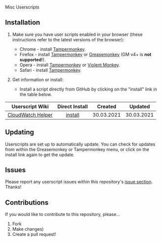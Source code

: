 Misc Userscripts

## Installation

1. Make sure you have user scripts enabled in your browser (these instructions refer to the latest versions of the browser):

   - Chrome - install [Tampermonkey](https://tampermonkey.net/?ext=dhdg&browser=chrome).
   - Firefox - install [Tampermonkey](https://tampermonkey.net/?ext=dhdg&browser=firefox) or [Greasemonkey](https://addons.mozilla.org/en-US/firefox/addon/greasemonkey/) (GM v4+ is **not supported**!).
   - Opera - install [Tampermonkey](https://tampermonkey.net/?ext=dhdg&browser=opera) or [Violent Monkey](https://addons.opera.com/en/extensions/details/violent-monkey/).
   - Safari - install [Tampermonkey](https://tampermonkey.net/?ext=dhdg&browser=safari).

2. Get information or install:
   - Install a script directly from GitHub by clicking on the "install" link in the table below.

| Userscript Wiki                |               Direct Install               |  Created   |  Updated   |
| ------------------------------ | :----------------------------------------: | :--------: | :--------: |
| [CloudWatch Helper]((wiki/CloudWatch-Helper)) | [install](/main/cloudwatch-helper.user.js) | 30.03.2021 | 30.03.2021 |

## Updating

Userscripts are set up to automatically update. You can check for updates from within the Greasemonkey or Tampermonkey menu, or click on the install link again to get the update.

## Issues

Please report any userscript issues within this repository's [issue section](https://github.com/MishaKav/userscripts/issues). Thanks!

## Contributions

If you would like to contribute to this repository, please...

1. Fork
2. Make changes)
3. Create a pull request!
